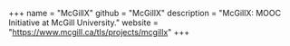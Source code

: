 +++
name = "McGillX"
github = "McGillX"
description = "McGillX: MOOC Initiative at McGill University."
website = "https://www.mcgill.ca/tls/projects/mcgillx"
+++

